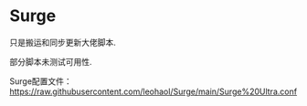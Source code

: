 # Surge
只是搬运和同步更新大佬脚本.

部分脚本未测试可用性.

Surge配置文件：
https://raw.githubusercontent.com/leohaol/Surge/main/Surge%20Ultra.conf
